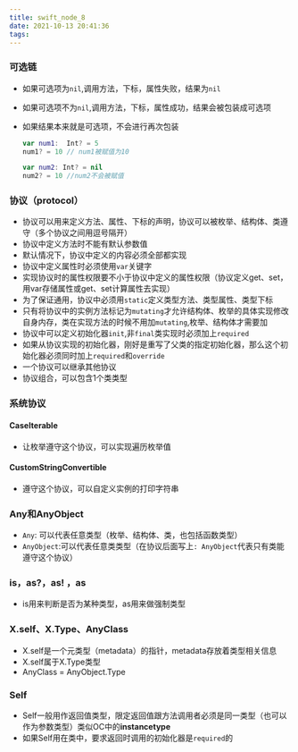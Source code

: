 ```yaml
---
title: swift_node_8
date: 2021-10-13 20:41:36
tags:
---
```


### 可选链

* 如果可选项为`nil`,调用方法，下标，属性失败，结果为`nil`

* 如果可选项不为`nil`,调用方法，下标，属性成功，结果会被包装成可选项

* 如果结果本来就是可选项，不会进行再次包装

  ```swift
  var num1:  Int? = 5
  num1? = 10 // num1被赋值为10
  
  var num2: Int? = nil
  num2? = 10 //num2不会被赋值
  ```

### 协议（protocol）

* 协议可以用来定义方法、属性、下标的声明，协议可以被枚举、结构体、类遵守（多个协议之间用逗号隔开）
* 协议中定义方法时不能有默认参数值
* 默认情况下，协议中定义的内容必须全部都实现
* 协议中定义属性时必须使用`var`关键字
* 实现协议时的属性权限要不小于协议中定义的属性权限（协议定义get、set，用var存储属性或get、set计算属性去实现）
* 为了保证通用，协议中必须用`static`定义类型方法、类型属性、类型下标
* 只有将协议中的实例方法标记为`mutating`才允许结构体、枚举的具体实现修改自身内存，类在实现方法的时候不用加`mutating`,枚举、结构体才需要加
* 协议中可以定义初始化器`init`,非`final`类实现时必须加上`required`
* 如果从协议实现的初始化器，刚好是重写了父类的指定初始化器，那么这个初始化器必须同时加上`required`和`override` 
* 一个协议可以继承其他协议
* 协议组合，可以包含1个类类型

### 系统协议

#### CaseIterable

* 让枚举遵守这个协议，可以实现遍历枚举值

#### CustomStringConvertible

* 遵守这个协议，可以自定义实例的打印字符串

### Any和AnyObject

* `Any`: 可以代表任意类型（枚举、结构体、类，也包括函数类型）
* `AnyObject`:可以代表任意类类型（在协议后面写上`: AnyObject`代表只有类能遵守这个协议）

### is，as?，as! ，as

* is用来判断是否为某种类型，as用来做强制类型  

### X.self、X.Type、AnyClass

* X.self是一个元类型（metadata）的指针，metadata存放着类型相关信息
* X.self属于X.Type类型
* AnyClass = AnyObject.Type

### Self

* Self一般用作返回值类型，限定返回值跟方法调用者必须是同一类型（也可以作为参数类型）类似OC中的**instancetype**
* 如果Self用在类中，要求返回时调用的初始化器是`required`的

